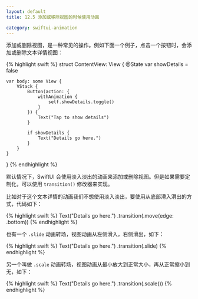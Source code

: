 ```yaml
---
layout: default
title: 12.5 添加或移除视图的时候使用动画

category: swiftui-animation
---
```


添加或删除视图，是一种常见的操作。例如下面一个例子，点击一个按钮时，会添加或删除文本详情视图：

{% highlight swift %}
struct ContentView: View {
    @State var showDetails = false

    var body: some View {
        VStack {
            Button(action: {
                withAnimation {
                    self.showDetails.toggle()
                }
            }) {
                Text("Tap to show details")
            }

            if showDetails {
                Text("Details go here.")
            }
        }
    }
}
{% endhighlight %}

默认情况下，SwiftUI 会使用淡入淡出的动画来添加或删除视图。但是如果需要定制化，可以使用 `transition()` 修改器来实现。

比如对于这个文本详情的动画我们不想使用淡入淡出，要使用从底部滑入滑出的方式，代码如下：

{% highlight swift %}
Text("Details go here.")
    .transition(.move(edge: .bottom))
{% endhighlight %}

也有一个 `.slide` 动画转场，视图动画从左侧滑入，右侧滑出，如下：

{% highlight swift %}
Text("Details go here.")
    .transition(.slide)
{% endhighlight %}

另一个叫做 `.scale` 动画转场，视图动画从最小放大到正常大小，再从正常缩小到无，如下：

{% highlight swift %}
Text("Details go here.")
    .transition(.scale())
{% endhighlight %}